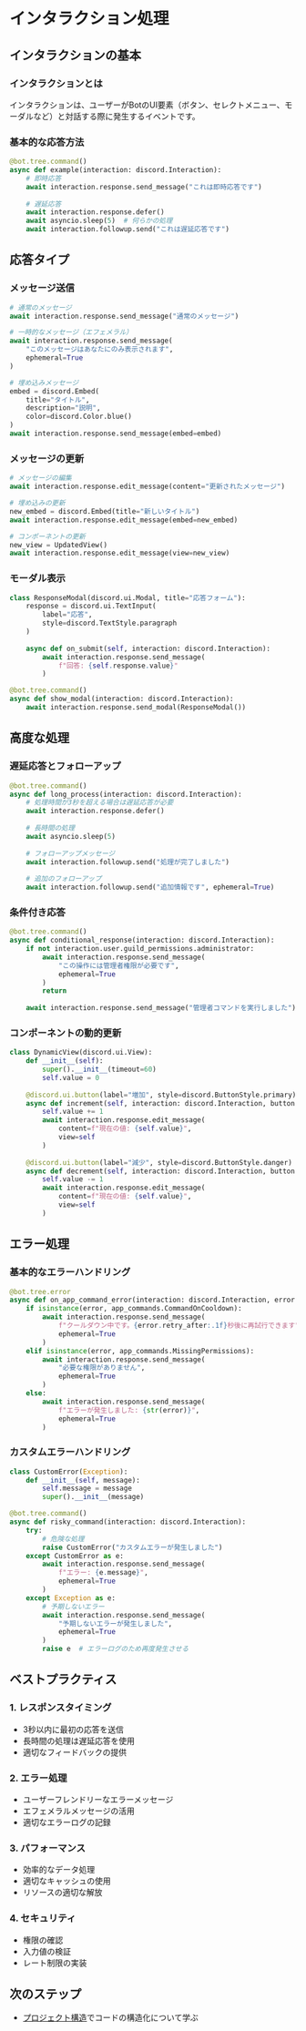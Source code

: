 # インタラクション処理

## インタラクションの基本

### インタラクションとは
インタラクションは、ユーザーがBotのUI要素（ボタン、セレクトメニュー、モーダルなど）と対話する際に発生するイベントです。

### 基本的な応答方法
```python
@bot.tree.command()
async def example(interaction: discord.Interaction):
    # 即時応答
    await interaction.response.send_message("これは即時応答です")
    
    # 遅延応答
    await interaction.response.defer()
    await asyncio.sleep(5)  # 何らかの処理
    await interaction.followup.send("これは遅延応答です")
```

## 応答タイプ

### メッセージ送信
```python
# 通常のメッセージ
await interaction.response.send_message("通常のメッセージ")

# 一時的なメッセージ（エフェメラル）
await interaction.response.send_message(
    "このメッセージはあなたにのみ表示されます",
    ephemeral=True
)

# 埋め込みメッセージ
embed = discord.Embed(
    title="タイトル",
    description="説明",
    color=discord.Color.blue()
)
await interaction.response.send_message(embed=embed)
```

### メッセージの更新
```python
# メッセージの編集
await interaction.response.edit_message(content="更新されたメッセージ")

# 埋め込みの更新
new_embed = discord.Embed(title="新しいタイトル")
await interaction.response.edit_message(embed=new_embed)

# コンポーネントの更新
new_view = UpdatedView()
await interaction.response.edit_message(view=new_view)
```

### モーダル表示
```python
class ResponseModal(discord.ui.Modal, title="応答フォーム"):
    response = discord.ui.TextInput(
        label="応答",
        style=discord.TextStyle.paragraph
    )
    
    async def on_submit(self, interaction: discord.Interaction):
        await interaction.response.send_message(
            f"回答: {self.response.value}"
        )

@bot.tree.command()
async def show_modal(interaction: discord.Interaction):
    await interaction.response.send_modal(ResponseModal())
```

## 高度な処理

### 遅延応答とフォローアップ
```python
@bot.tree.command()
async def long_process(interaction: discord.Interaction):
    # 処理時間が3秒を超える場合は遅延応答が必要
    await interaction.response.defer()
    
    # 長時間の処理
    await asyncio.sleep(5)
    
    # フォローアップメッセージ
    await interaction.followup.send("処理が完了しました")
    
    # 追加のフォローアップ
    await interaction.followup.send("追加情報です", ephemeral=True)
```

### 条件付き応答
```python
@bot.tree.command()
async def conditional_response(interaction: discord.Interaction):
    if not interaction.user.guild_permissions.administrator:
        await interaction.response.send_message(
            "この操作には管理者権限が必要です",
            ephemeral=True
        )
        return
        
    await interaction.response.send_message("管理者コマンドを実行しました")
```

### コンポーネントの動的更新
```python
class DynamicView(discord.ui.View):
    def __init__(self):
        super().__init__(timeout=60)
        self.value = 0
        
    @discord.ui.button(label="増加", style=discord.ButtonStyle.primary)
    async def increment(self, interaction: discord.Interaction, button: discord.ui.Button):
        self.value += 1
        await interaction.response.edit_message(
            content=f"現在の値: {self.value}",
            view=self
        )
        
    @discord.ui.button(label="減少", style=discord.ButtonStyle.danger)
    async def decrement(self, interaction: discord.Interaction, button: discord.ui.Button):
        self.value -= 1
        await interaction.response.edit_message(
            content=f"現在の値: {self.value}",
            view=self
        )
```

## エラー処理

### 基本的なエラーハンドリング
```python
@bot.tree.error
async def on_app_command_error(interaction: discord.Interaction, error: app_commands.AppCommandError):
    if isinstance(error, app_commands.CommandOnCooldown):
        await interaction.response.send_message(
            f"クールダウン中です。{error.retry_after:.1f}秒後に再試行できます",
            ephemeral=True
        )
    elif isinstance(error, app_commands.MissingPermissions):
        await interaction.response.send_message(
            "必要な権限がありません",
            ephemeral=True
        )
    else:
        await interaction.response.send_message(
            f"エラーが発生しました: {str(error)}",
            ephemeral=True
        )
```

### カスタムエラーハンドリング
```python
class CustomError(Exception):
    def __init__(self, message):
        self.message = message
        super().__init__(message)

@bot.tree.command()
async def risky_command(interaction: discord.Interaction):
    try:
        # 危険な処理
        raise CustomError("カスタムエラーが発生しました")
    except CustomError as e:
        await interaction.response.send_message(
            f"エラー: {e.message}",
            ephemeral=True
        )
    except Exception as e:
        # 予期しないエラー
        await interaction.response.send_message(
            "予期しないエラーが発生しました",
            ephemeral=True
        )
        raise e  # エラーログのため再度発生させる
```

## ベストプラクティス

### 1. レスポンスタイミング
- 3秒以内に最初の応答を送信
- 長時間の処理は遅延応答を使用
- 適切なフィードバックの提供

### 2. エラー処理
- ユーザーフレンドリーなエラーメッセージ
- エフェメラルメッセージの活用
- 適切なエラーログの記録

### 3. パフォーマンス
- 効率的なデータ処理
- 適切なキャッシュの使用
- リソースの適切な解放

### 4. セキュリティ
- 権限の確認
- 入力値の検証
- レート制限の実装

## 次のステップ
- [プロジェクト構造](../04_development/01_project_structure.md)でコードの構造化について学ぶ
